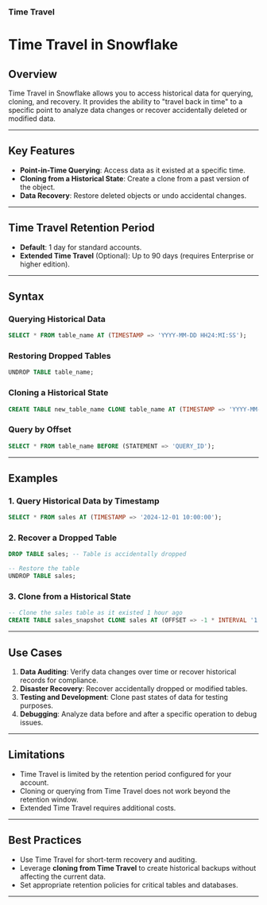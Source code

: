 ### **Time Travel**

# **Time Travel in Snowflake**

## **Overview**
Time Travel in Snowflake allows you to access historical data for querying, cloning, and recovery. It provides the ability to "travel back in time" to a specific point to analyze data changes or recover accidentally deleted or modified data.

---

## **Key Features**
- **Point-in-Time Querying**: Access data as it existed at a specific time.
- **Cloning from a Historical State**: Create a clone from a past version of the object.
- **Data Recovery**: Restore deleted objects or undo accidental changes.

---

## **Time Travel Retention Period**
- **Default**: 1 day for standard accounts.
- **Extended Time Travel** (Optional): Up to 90 days (requires Enterprise or higher edition).

---

## **Syntax**

### Querying Historical Data
```sql
SELECT * FROM table_name AT (TIMESTAMP => 'YYYY-MM-DD HH24:MI:SS');
```

### Restoring Dropped Tables
```sql
UNDROP TABLE table_name;
```

### Cloning a Historical State
```sql
CREATE TABLE new_table_name CLONE table_name AT (TIMESTAMP => 'YYYY-MM-DD HH24:MI:SS');
```

### Query by Offset
```sql
SELECT * FROM table_name BEFORE (STATEMENT => 'QUERY_ID');
```

---

## **Examples**

### 1. Query Historical Data by Timestamp
```sql
SELECT * FROM sales AT (TIMESTAMP => '2024-12-01 10:00:00');
```

### 2. Recover a Dropped Table
```sql
DROP TABLE sales; -- Table is accidentally dropped

-- Restore the table
UNDROP TABLE sales;
```

### 3. Clone from a Historical State
```sql
-- Clone the sales table as it existed 1 hour ago
CREATE TABLE sales_snapshot CLONE sales AT (OFFSET => -1 * INTERVAL '1 HOUR');
```

---

## **Use Cases**
1. **Data Auditing**: Verify data changes over time or recover historical records for compliance.
2. **Disaster Recovery**: Recover accidentally dropped or modified tables.
3. **Testing and Development**: Clone past states of data for testing purposes.
4. **Debugging**: Analyze data before and after a specific operation to debug issues.

---

## **Limitations**
- Time Travel is limited by the retention period configured for your account.
- Cloning or querying from Time Travel does not work beyond the retention window.
- Extended Time Travel requires additional costs.

---

## **Best Practices**
- Use Time Travel for short-term recovery and auditing.
- Leverage **cloning from Time Travel** to create historical backups without affecting the current data.
- Set appropriate retention policies for critical tables and databases.

---
